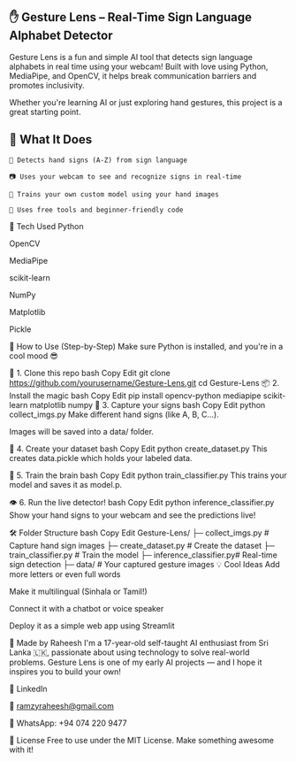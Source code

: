 ✋ Gesture Lens – Real-Time Sign Language Alphabet Detector
-----------------------------------------------------------
Gesture Lens is a fun and simple AI tool that detects sign language alphabets in real time using your webcam! Built with love using Python, MediaPipe, and OpenCV, it helps break communication barriers and promotes inclusivity.

Whether you're learning AI or just exploring hand gestures, this project is a great starting point.

🧠 What It Does
----
    👋 Detects hand signs (A-Z) from sign language
    
    📷 Uses your webcam to see and recognize signs in real-time
    
    🧠 Trains your own custom model using your hand images
    
    🧰 Uses free tools and beginner-friendly code

🧰 Tech Used
Python

OpenCV

MediaPipe

scikit-learn

NumPy

Matplotlib

Pickle

🚀 How to Use (Step-by-Step)
Make sure Python is installed, and you're in a cool mood 😎

🔁 1. Clone this repo
bash
Copy
Edit
git clone https://github.com/yourusername/Gesture-Lens.git
cd Gesture-Lens
📦 2. Install the magic
bash
Copy
Edit
pip install opencv-python mediapipe scikit-learn matplotlib numpy
📸 3. Capture your signs
bash
Copy
Edit
python collect_imgs.py
Make different hand signs (like A, B, C...).

Images will be saved into a data/ folder.

🧷 4. Create your dataset
bash
Copy
Edit
python create_dataset.py
This creates data.pickle which holds your labeled data.

🧠 5. Train the brain
bash
Copy
Edit
python train_classifier.py
This trains your model and saves it as model.p.

👁️ 6. Run the live detector!
bash
Copy
Edit
python inference_classifier.py
Show your hand signs to your webcam and see the predictions live!

🛠️ Folder Structure
bash
Copy
Edit
Gesture-Lens/
├─ collect_imgs.py        # Capture hand sign images
├─ create_dataset.py      # Create the dataset
├─ train_classifier.py    # Train the model
├─ inference_classifier.py# Real-time sign detection
├─ data/                  # Your captured gesture images
💡 Cool Ideas
Add more letters or even full words

Make it multilingual (Sinhala or Tamil!)

Connect it with a chatbot or voice speaker

Deploy it as a simple web app using Streamlit

👦 Made by Raheesh
I'm a 17-year-old self-taught AI enthusiast from Sri Lanka 🇱🇰, passionate about using technology to solve real-world problems. Gesture Lens is one of my early AI projects — and I hope it inspires you to build your own!

🔗 LinkedIn

📧 ramzyraheesh@gmail.com

📱 WhatsApp: +94 074 220 9477

📜 License
Free to use under the MIT License. Make something awesome with it!

